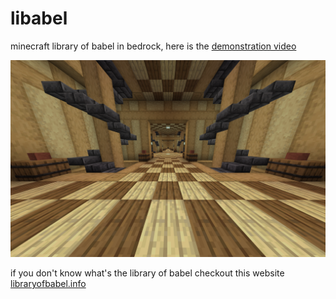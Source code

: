 # libabel
minecraft library of babel in bedrock, here is the [demonstration video](https://www.reddit.com/r/PhoenixSC/comments/136y3p6/minecraft_library_of_babel_in_bedrock_edition/)

<img src=".github/assets/preview.png" alt="preview"/>

if you don't know what's the library of babel checkout this website [libraryofbabel.info](https://libraryofbabel.info)
